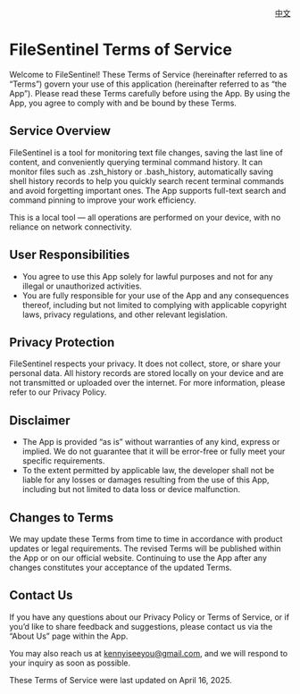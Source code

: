 <p align="right">
  <a href="./terms-of-service.zh.md">中文</a>
</p>
<!--rehype:style=float: right; bottom: -36px; position: relative;-->

FileSentinel Terms of Service
===

Welcome to FileSentinel! These Terms of Service (hereinafter referred to as “Terms”) govern your use of this application (hereinafter referred to as “the App”). Please read these Terms carefully before using the App. By using the App, you agree to comply with and be bound by these Terms.

## Service Overview

FileSentinel is a tool for monitoring text file changes, saving the last line of content, and conveniently querying terminal command history. It can monitor files such as .zsh_history or .bash_history, automatically saving shell history records to help you quickly search recent terminal commands and avoid forgetting important ones. The App supports full-text search and command pinning to improve your work efficiency.

This is a local tool — all operations are performed on your device, with no reliance on network connectivity.

## User Responsibilities

- You agree to use this App solely for lawful purposes and not for any illegal or unauthorized activities.
- You are fully responsible for your use of the App and any consequences thereof, including but not limited to complying with applicable copyright laws, privacy regulations, and other relevant legislation.

## Privacy Protection

FileSentinel respects your privacy. It does not collect, store, or share your personal data. All history records are stored locally on your device and are not transmitted or uploaded over the internet. For more information, please refer to our Privacy Policy.

## Disclaimer

- The App is provided “as is” without warranties of any kind, express or implied. We do not guarantee that it will be error-free or fully meet your specific requirements.
- To the extent permitted by applicable law, the developer shall not be liable for any losses or damages resulting from the use of this App, including but not limited to data loss or device malfunction.

## Changes to Terms

We may update these Terms from time to time in accordance with product updates or legal requirements. The revised Terms will be published within the App or on our official website. Continuing to use the App after any changes constitutes your acceptance of the updated Terms.

## Contact Us

If you have any questions about our Privacy Policy or Terms of Service, or if you’d like to share feedback and suggestions, please contact us via the “About Us” page within the App.

You may also reach us at kennyiseeyou@gmail.com, and we will respond to your inquiry as soon as possible.

These Terms of Service were last updated on April 16, 2025.
